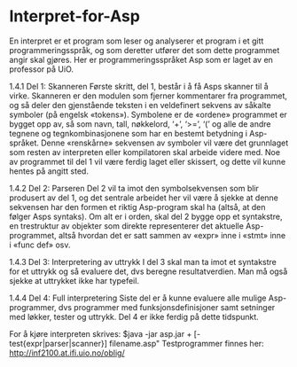 # Interpret-for-Asp

En interpret er et program som leser og analyserer et program i et gitt
programmeringsspråk, og som deretter utfører det som dette programmet
angir skal gjøres. Her er programmeringsspråket Asp som er laget av en 
professor på UiO. 

1.4.1 Del 1: Skanneren
Første skritt, del 1, består i å få Asps skanner til å virke. Skanneren
er den modulen som fjerner kommentarer fra programmet, og så deler
den gjenstående teksten i en veldefinert sekvens av såkalte symboler (på
engelsk «tokens»). Symbolene er de «ordene» programmet er bygget opp
av, så som navn, tall, nøkkelord, ‘+’, ‘>=’, ‘(’ og alle de andre tegnene og
tegnkombinasjonene som har en bestemt betydning i Asp-språket.
Denne «renskårne» sekvensen av symboler vil være det grunnlaget som
resten av interpreten eller kompilatoren skal arbeide videre med. Noe av
programmet til del 1 vil være ferdig laget eller skissert, og dette vil kunne
hentes på angitt sted.

1.4.2 Del 2: Parseren
Del 2 vil ta imot den symbolsekvensen som blir produsert av del 1, og det
sentrale arbeidet her vil være å sjekke at denne sekvensen har den formen
et riktig Asp-program skal ha (altså, at den følger Asps syntaks).
Om alt er i orden, skal del 2 bygge opp et syntakstre, en trestruktur
av objekter som direkte representerer det aktuelle Asp-programmet, altså
hvordan det er satt sammen av «expr» inne i «stmt» inne i «func def» osv.

1.4.3 Del 3: Interpretering av uttrykk
I del 3 skal man ta imot et syntakstre for et uttrykk og så evaluere det, dvs
beregne resultatverdien. Man må også sjekke at uttrykket ikke har typefeil.

1.4.4 Del 4: Full interpretering
Siste del er å kunne evaluere alle mulige Asp-programmer, dvs programmer
med funksjonsdefinisjoner samt setninger med løkker, tester og uttrykk. 
Del 4 er ikke ferdig på dette tidspunkt. 

For å kjøre interpreten skrives: $java -jar asp.jar + [-test{expr|parser|scanner}] filename.asp"
Testprogrammer finnes her: http://inf2100.at.ifi.uio.no/oblig/
